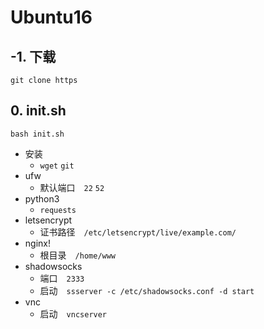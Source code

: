 # Ubuntu16

## -1. 下载
`git clone https`
## 0. init.sh
`bash init.sh`
- 安装
  - `wget` `git`
- ufw
  - 默认端口　`22` `52`
- python3
  - `requests`
- letsencrypt
  - 证书路径　`/etc/letsencrypt/live/example.com/`
- nginx!
  - 根目录　`/home/www`
- shadowsocks
  - 端口　`2333`
  - 启动　`ssserver -c /etc/shadowsocks.conf -d start`
- vnc
  - 启动　`vncserver`
